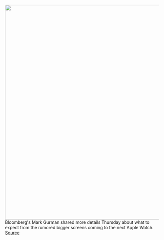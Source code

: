 <img src='https://cdn.vox-cdn.com/thumbor/aac7cjco4GY5yuavJfj2ZjebaG0=/0x0:2040x1360/1200x800/filters:focal(702x492:1028x818)/cdn.vox-cdn.com/uploads/chorus_image/image/69810489/vpavic_200929_4216_0171.0.jpg' width='700px' /><br/>
Bloomberg's Mark Gurman shared more details Thursday about what to expect from the rumored bigger screens coming to the next Apple Watch.
<a href='https://www.theverge.com/2021/9/2/22654621/apple-watch-series-7-new-watchfaces-bigger-screens'> Source <a/>